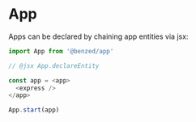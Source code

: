 <!--
@path = ['app']
-->

# App

Apps can be declared by chaining app entities via jsx:

```js
import App from '@benzed/app'

// @jsx App.declareEntity

const app = <app>
  <express />
</app>

App.start(app)
```
